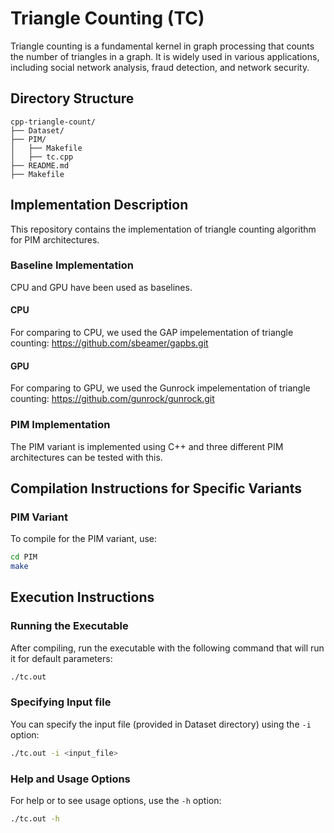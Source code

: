 # Triangle Counting (TC)

Triangle counting is a fundamental kernel in graph processing that counts the number of triangles in a graph. It is widely used in various applications, including social network analysis, fraud detection, and network security.

## Directory Structure
```
cpp-triangle-count/
├── Dataset/
├── PIM/
│   ├── Makefile
│   ├── tc.cpp
├── README.md
├── Makefile
```

## Implementation Description

This repository contains the implementation of triangle counting algorithm for PIM architectures.

### Baseline Implementation

CPU and GPU have been used as baselines.

#### CPU

For comparing to CPU, we used the GAP impelementation of triangle counting: https://github.com/sbeamer/gapbs.git

#### GPU

For comparing to GPU, we used the Gunrock impelementation of triangle counting: https://github.com/gunrock/gunrock.git

### PIM Implementation

The PIM variant is implemented using C++ and three different PIM architectures can be tested with this.
  
## Compilation Instructions for Specific Variants


### PIM Variant

To compile for the PIM variant, use:

```bash
cd PIM
make
```

## Execution Instructions

### Running the Executable

After compiling, run the executable with the following command that will run it for default parameters:

```bash
./tc.out
```

### Specifying Input file

You can specify the input file (provided in Dataset directory) using the `-i` option:

```bash
./tc.out -i <input_file>
```

### Help and Usage Options

For help or to see usage options, use the `-h` option:

```bash
./tc.out -h
```
